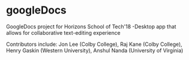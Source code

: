 # googleDocs

GoogleDocs project for Horizons School of Tech'18
-Desktop app that allows for collaborative text-editing experience 

Contributors include: 
Jon Lee (Colby College), Raj Kane (Colby College), Henry Gaskin (Western University), Anshul Nanda (University of Virginia)


